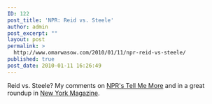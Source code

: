 ```yaml
---
ID: 122
post_title: 'NPR: Reid vs. Steele'
author: admin
post_excerpt: ""
layout: post
permalink: >
  http://www.omarwasow.com/2010/01/11/npr-reid-vs-steele/
published: true
post_date: 2010-01-11 16:26:49
---
```

Reid vs. Steele? My comments on <a href="http://bit.ly/8XaDhq">NPR's Tell Me More</a> and in a great roundup in <a href="http://bit.ly/8XNXDK">New York Magazine</a>.